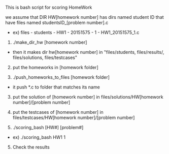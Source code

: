 This is bash script for scoring HomeWork

we assume that DIR HW[homework number] has dirs named student ID that have files named studentsID_[problem number].c
- ex) files - students - HW1 - 20151575 - 1 - HW1_20151575_1.c

1. ./make_dir_hw [homework number]
- then it makes dir hw[homework number] in "files/students, files/results/, files/solutions, files/testcases"

2. put the homeworks in [homework folder]

3. ./push_homeworks_to_files [homework folder]
- it push *.c to folder that matches its name

3. put the solution of [homework number] in files/solutions/HW[homework number]/[problem number]

4. put the testcases of [homework number] in files/testcases/HW[homework number]/[problem number]

5. ./scoring_bash [HW#] [problem#] 
- ex) ./scoring_bash HW1 1

5. Check the results
